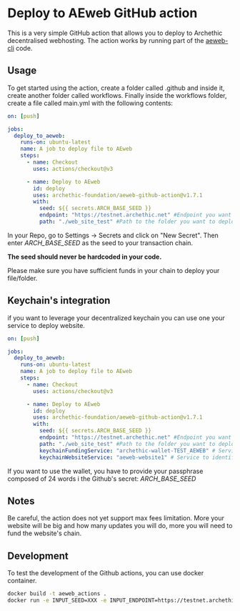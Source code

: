 # Deploy to AEweb GitHub action

This is a very simple GitHub action that allows you to deploy to Archethic decentralised webhosting.
The action works by running part of the [aeweb-cli](https://github.com/archethic-foundation/aeweb-cli) code.

## Usage

To get started using the action, create a folder called .github and inside it, create another folder called workflows.
Finally inside the workflows folder, create a file called main.yml with the following contents:

```yaml
on: [push]

jobs:
  deploy_to_aeweb:
    runs-on: ubuntu-latest
    name: A job to deploy file to AEweb
    steps:
      - name: Checkout
        uses: actions/checkout@v3

      - name: Deploy to AEweb
        id: deploy
        uses: archethic-foundation/aeweb-github-action@v1.7.1
        with:
          seed: ${{ secrets.ARCH_BASE_SEED }}
          endpoint: "https://testnet.archethic.net" #Endpoint you want to deploy to
          path: "./web_site_test" #Path to the folder you want to deploy
```

In your Repo, go to Settings -> Secrets and click on "New Secret". Then enter *ARCH_BASE_SEED* as the seed to your transaction chain.

**The seed should never be hardcoded in your code.**

Please make sure you have sufficient funds in your chain to deploy your file/folder.

## Keychain's integration

if you want to leverage your decentralized keychain you can use one your service to deploy website.

```yaml
on: [push]

jobs:
  deploy_to_aeweb:
    runs-on: ubuntu-latest
    name: A job to deploy file to AEweb
    steps:
      - name: Checkout
        uses: actions/checkout@v3

      - name: Deploy to AEweb
        id: deploy
        uses: archethic-foundation/aeweb-github-action@v1.7.1
        with:
          seed: ${{ secrets.ARCH_BASE_SEED }}
          endpoint: "https://testnet.archethic.net" #Endpoint you want to deploy to
          path: "./web_site_test" #Path to the folder you want to deploy
          keychainFundingService: "archethic-wallet-TEST_AEWEB" # Service to fund the website's chain
          keychainWebsiteService: "aeweb-website1" # Service to identify the website's chain
```

If you want to use the wallet, you have to provide your passphrase composed of 24 words i the Github's secret: *ARCH_BASE_SEED*

## Notes

Be careful, the action does not yet support max fees limitation. 
More your website will be big and how many updates you will do, more you will need to fund the website's chain. 

## Development

To test the development of the Github actions, you can use docker container.

```sh
docker build -t aeweb_actions .
docker run -e INPUT_SEED=XXX -e INPUT_ENDPOINT=https://testnet.archethic.net -e INPUT_PATH=XXX aeweb_actions
```

